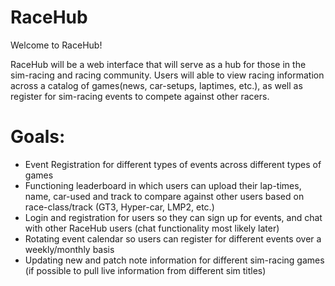 # RaceHub
Welcome to RaceHub!

RaceHub will be a web interface that will serve as a hub for those in the sim-racing and racing community. Users will able to view racing information across a catalog of games(news, car-setups, laptimes, etc.), as well as register for sim-racing events to compete against other racers.

# Goals:
- Event Registration for different types of events across different types of games
- Functioning leaderboard in which users can upload their lap-times, name, car-used and track to compare against other users based on race-class/track (GT3, Hyper-car, LMP2, etc.)
- Login and registration for users so they can sign up for events, and chat with other RaceHub users (chat functionality most likely later)
- Rotating event calendar so users can register for different events over a weekly/monthly basis
- Updating new and patch note information for different sim-racing games (if possible to pull live information from different sim titles)
